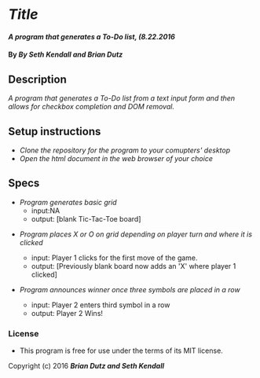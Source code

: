 # _Title_

#### _A program that generates a To-Do list, (8.22.2016_

#### By _**By Seth Kendall and Brian Dutz**_

## Description
_A program that generates a To-Do list from a text input form and then allows for checkbox completion and DOM removal._

## Setup instructions
* _Clone the repository for the program to your comupters' desktop_
* _Open the html document in the web browser of your choice_

## Specs
* _Program generates basic grid_
   * input:NA
   * output: [blank Tic-Tac-Toe board]

<!-- * _Program assigns names to player 1 and 2_
   * input: Player enters name
   * output: it is "name's" turn -->

* _Program places X or O on grid depending on player turn and where it is clicked_
   * input: Player 1 clicks for the first move of the game.
   * output: [Previously blank board now adds an 'X' where player 1 clicked]

* _Program announces winner once three symbols are placed in a row_
   * input: Player 2 enters third symbol in a row
   * output: Player 2 Wins!

### License

* This program is free for use under the terms of its MIT license.

Copyright (c) 2016 **_Brian Dutz and Seth Kendall_**
